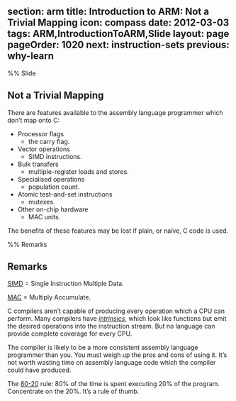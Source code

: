 section: arm
title: Introduction to ARM: Not a Trivial Mapping
icon: compass
date: 2012-03-03
tags: ARM,IntroductionToARM,Slide
layout: page
pageOrder: 1020
next: instruction-sets
previous: why-learn
----

%% Slide
  
## Not a Trivial Mapping

There are features available to the assembly language programmer which don’t map onto C:

* Processor flags
  * the carry flag.
* Vector operations
  * SIMD instructions.
* Bulk transfers
  * multiple-register loads and stores.
* Specialised operations
  * population count.
* Atomic test-and-set instructions
  * mutexes.
* Other on-chip hardware
  * MAC units.

The benefits of these features may be lost if plain, or naïve, C code is used.
  
%% Remarks
  
## Remarks

[SIMD](http://en.wikipedia.org/wiki/SIMD) = Single Instruction Multiple Data.

[MAC](http://en.wikipedia.org/wiki/Multiply-accumulate) = Multiply Accumulate.

C compilers aren’t capable of producing every operation which a CPU can perform. Many compilers have [*intrinsics*](http://en.wikipedia.org/wiki/Intrinsic_function), which look like functions but emit the desired operations into the instruction stream. But no language can provide complete coverage for every CPU.

The compiler is likely to be a more consistent assembly language programmer than you. You must weigh up the pros and cons of using it. It’s not worth wasting time on assembly language code which the compiler could have produced.

The [80-20](http://en.wikipedia.org/wiki/Pareto_principle) rule: 80% of the time is spent executing 20% of the program. Concentrate on the 20%. It’s a rule of thumb.
